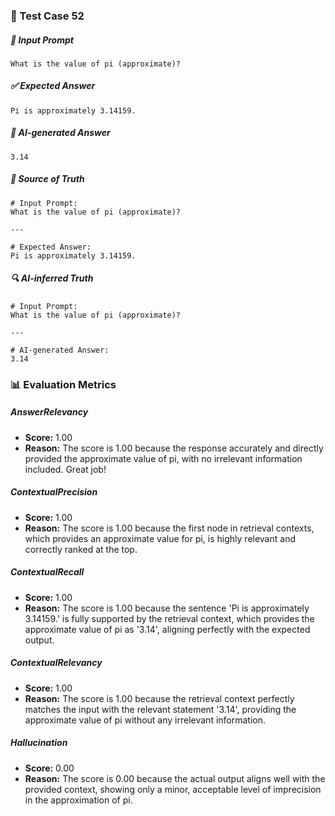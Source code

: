 ### 🧪 Test Case 52

##### 🧾 Input Prompt
```text
What is the value of pi (approximate)?
```
##### ✅ Expected Answer
```text
Pi is approximately 3.14159.
```
##### 🤖 AI-generated Answer
```text
3.14
```
##### 📘 Source of Truth
```text
# Input Prompt:
What is the value of pi (approximate)?

---

# Expected Answer:
Pi is approximately 3.14159.
```
##### 🔍 AI-inferred Truth
```text
# Input Prompt:
What is the value of pi (approximate)?

---

# AI-generated Answer:
3.14
```
### 📊 Evaluation Metrics

##### AnswerRelevancy
- **Score:** 1.00
- **Reason:** The score is 1.00 because the response accurately and directly provided the approximate value of pi, with no irrelevant information included. Great job!

##### ContextualPrecision
- **Score:** 1.00
- **Reason:** The score is 1.00 because the first node in retrieval contexts, which provides an approximate value for pi, is highly relevant and correctly ranked at the top.

##### ContextualRecall
- **Score:** 1.00
- **Reason:** The score is 1.00 because the sentence 'Pi is approximately 3.14159.' is fully supported by the retrieval context, which provides the approximate value of pi as '3.14', aligning perfectly with the expected output.

##### ContextualRelevancy
- **Score:** 1.00
- **Reason:** The score is 1.00 because the retrieval context perfectly matches the input with the relevant statement '3.14', providing the approximate value of pi without any irrelevant information.

##### Hallucination
- **Score:** 0.00
- **Reason:** The score is 0.00 because the actual output aligns well with the provided context, showing only a minor, acceptable level of imprecision in the approximation of pi.

